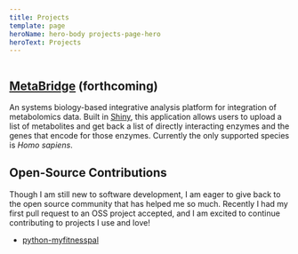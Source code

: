 ```yaml
---
title: Projects
template: page
heroName: hero-body projects-page-hero
heroText: Projects
---
```


<div class="columns is-desktop">
  <div class="column is-8 is-offset-2">

## [MetaBridge](https://www.metabridge.org) (forthcoming)

An systems biology-based integrative analysis platform for integration of metabolomics data. Built in [Shiny](https://shiny.rstudio.com/), this application allows users to upload a list of metabolites and get back a list of directly interacting enzymes and the genes that encode for those enzymes. Currently the only supported species is *Homo sapiens*.

<h2 id="open-source">Open-Source Contributions</h2>

Though I am still new to software development, I am eager to give back to the open source community that has helped me so much. Recently I had my first pull request to an OSS project accepted, and I am excited to continue contributing to projects I use and love!

- [python-myfitnesspal](https://github.com/coddingtonbear/python-myfitnesspal/pulls?utf8=%E2%9C%93&q=is%3Apr%20author%3Asamhinshaw%20)

  </div>
</div>
